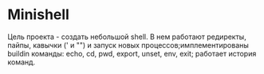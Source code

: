 # Minishell   
 Цель проекта - создать небольшой shell. В нем работают редиректы, пайпы, кавычки (' и "") и запуск новых процессов;имплементированы buildin команды: echo, cd, pwd, export, unset, env, exit; работает история команд.
